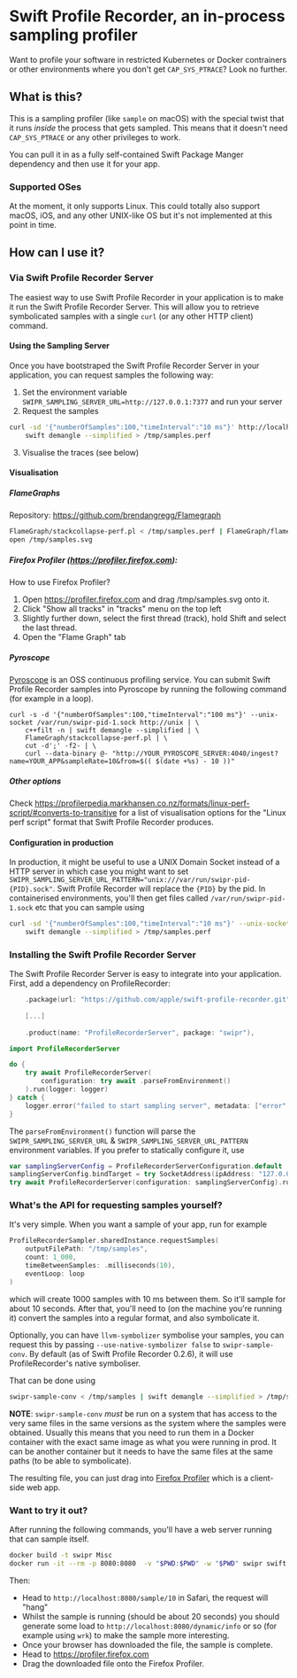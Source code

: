 # Swift Profile Recorder, an in-process sampling profiler

Want to profile your software in restricted Kubernetes or Docker contrainers or other environments where you don't get `CAP_SYS_PTRACE`? Look no further.

## What is this?

This is a sampling profiler (like `sample` on macOS) with the special twist that it runs _inside_ the process that gets sampled. This means that it doesn't need `CAP_SYS_PTRACE` or any other privileges to work.

You can pull it in as a fully self-contained Swift Package Manger dependency and then use it for your app.

### Supported OSes

At the moment, it only supports Linux. This could totally also support macOS, iOS, and any other UNIX-like OS but it's not implemented at this point in time.

## How can I use it?

### Via Swift Profile Recorder Server

The easiest way to use Swift Profile Recorder in your application is to make it run the Swift Profile Recorder Server. This will allow you
to retrieve symbolicated samples with a single `curl` (or any other HTTP client) command.

#### Using the Sampling Server

Once you have bootstraped the Swift Profile Recorder Server in your application, you can request samples the following way:

1. Set the environment variable `SWIPR_SAMPLING_SERVER_URL=http://127.0.0.1:7377` and run your server
2. Request the samples

```bash
curl -sd '{"numberOfSamples":100,"timeInterval":"10 ms"}' http://localhost:7377 | \
    swift demangle --simplified > /tmp/samples.perf
```
3. Visualise the traces (see below)

#### Visualisation

##### FlameGraphs

Repository: https://github.com/brendangregg/Flamegraph

```bash
FlameGraph/stackcollapse-perf.pl < /tmp/samples.perf | FlameGraph/flamegraph.pl > /tmp/samples.svg
open /tmp/samples.svg
```

##### Firefox Profiler (https://profiler.firefox.com):

How to use Firefox Profiler?

1. Open https://profiler.firefox.com and drag /tmp/samples.svg onto it.
2. Click "Show all tracks" in "tracks" menu on the top left
3. Slightly further down, select the first thread (track), hold Shift and select the last thread.
4. Open the "Flame Graph" tab

##### Pyroscope

[Pyroscope](https://pyroscope.io) is an OSS continuous profiling service. You can submit Swift Profile Recorder samples into Pyroscope by
running the following command (for example in a loop).

```
curl -s -d '{"numberOfSamples":100,"timeInterval":"100 ms"}' --unix-socket /var/run/swipr-pid-1.sock http://unix | \
    c++filt -n | swift demangle --simplified | \
    FlameGraph/stackcollapse-perf.pl | \
    cut -d';' -f2- | \
    curl --data-binary @- "http://YOUR_PYROSCOPE_SERVER:4040/ingest?name=YOUR_APP&sampleRate=10&from=$(( $(date +%s) - 10 ))"
```

##### Other options

Check https://profilerpedia.markhansen.co.nz/formats/linux-perf-script/#converts-to-transitive for
a list of visualisation options for the "Linux perf script" format that Swift Profile Recorder produces.

#### Configuration in production

In production, it might be useful to use a UNIX Domain Socket instead of a HTTP server in which case you might want to
set `SWIPR_SAMPLING_SERVER_URL_PATTERN="unix:///var/run/swipr-pid-{PID}.sock"`. Swift Profile Recorder will replace the `{PID}` by the pid.
In containerised environments, you'll then get files called `/var/run/swipr-pid-1.sock` etc that you can sample using

```bash
curl -sd '{"numberOfSamples":100,"timeInterval":"10 ms"}' --unix-socket /var/run/swipr/pid-1.sock http://localhost | \
    swift demangle --simplified > /tmp/samples.perf
```

### Installing the Swift Profile Recorder Server

The Swift Profile Recorder Server is easy to integrate into your application. First, add a dependency on ProfileRecorder:

```swift
    .package(url: "https://github.com/apple/swift-profile-recorder.git", .upToNextMinor(from: 0.3.0)),
        
    [...]
        
    .product(name: "ProfileRecorderServer", package: "swipr"),
```

```swift
import ProfileRecorderServer

do {
    try await ProfileRecorderServer(
        configuration: try await .parseFromEnvironment()
    ).run(logger: logger)
} catch {
    logger.error("failed to start sampling server", metadata: ["error": "\(error)"])
}
```

The `parseFromEnvironment()` function will parse the `SWIPR_SAMPLING_SERVER_URL` & `SWIPR_SAMPLING_SERVER_URL_PATTERN`
environment variables. If you prefer to statically configure it, use

```swift
var samplingServerConfig = ProfileRecorderServerConfiguration.default
samplingServerConfig.bindTarget = try SocketAddress(ipAddress: "127.0.0.0", port: 7377)
try await ProfileRecorderServer(configuration: samplingServerConfig).run(logger: logger)
```


### What's the API for requesting samples yourself?

It's very simple. When you want a sample of your app, run for example

```swift
ProfileRecorderSampler.sharedInstance.requestSamples(
    outputFilePath: "/tmp/samples",
    count: 1_000,
    timeBetweenSamples: .milliseconds(10),
    eventLoop: loop
)
```

which will create 1000 samples with 10 ms between them. So it'll sample for
about 10 seconds. After that, you'll need to (on the machine you're running it)
convert the samples into a regular format, and also symbolicate it.

Optionally, you can have `llvm-symbolizer` symbolise your samples, you can request this by passing `--use-native-symbolizer false` to
`swipr-sample-conv`. By default (as of Swift Profile Recorder 0.2.6), it will use ProfileRecorder's native symboliser.

That can be done using

```bash
swipr-sample-conv < /tmp/samples | swift demangle --simplified > /tmp/stacks.perf
```

**NOTE**: `swipr-sample-conv` _must_ be run on a system that has access to the very same files in the same versions as the system where the samples were obtained. Usually this means that you need to run them in a Docker container with the exact same image as what you were running in prod. It can be another container but it needs to have the same files at the same paths (to be able to symbolicate).

The resulting file, you can just drag into [Firefox Profiler](https://profiler.firefox.com)
which is a client-side web app.









### Want to try it out?

After running the following commands, you'll have a web server running that can sample itself.

```bash
docker build -t swipr Misc
docker run -it --rm -p 8080:8080  -v "$PWD:$PWD" -w "$PWD" swipr swift run -c release -- swipr-demo 0.0.0.0 8080
```

Then:

- Head to `http://localhost:8080/sample/10` in Safari, the request will "hang"
- Whilst the sample is running (should be about 20 seconds) you should generate some load to `http://localhost:8080/dynamic/info` or so (for example using `wrk`) to make the sample more interesting.
- Once your browser has downloaded the file, the sample is complete.
- Head to https://profiler.firefox.com
- Drag the downloaded file onto the Firefox Profiler.
